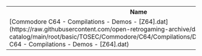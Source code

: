 <table>
<tr><th>Name</th><th>Size</th></tr>
<tr><td>
[Commodore C64 - Compilations - Demos - [Z64].dat](https://raw.githubusercontent.com/open-retrogaming-archive/dat-catalog/main/root/basic/TOSEC/Commodore/C64/Compilations/Demos/[Z64]/Commodore C64 - Compilations - Demos - [Z64].dat)
</td><td>53272</td></tr>
</table>
